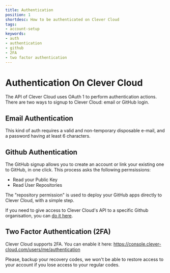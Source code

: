 ```yaml
---
title: Authentication
position: 1
shortdesc: How to be authenticated on Clever Cloud
tags:
- account-setup
keywords:
- auth
- authentication
- github
- 2FA
- two factor authentication
---
```


# Authentication On Clever Cloud

The API of Clever Cloud uses OAuth 1 to perform authentication actions.
There are two ways to signup to Clever Cloud: email or GitHub login.

## Email Authentication

This kind of auth requires a valid and non-temporary disposable e-mail, and a password having at least 6 characters.

## Github Authentication

The GitHub signup allows you to create an account or link your existing one to GitHub, in one click.
This process asks the following permsissions: 

* Read your Public Key
* Read User Repositories

The "repository permission" is used to deploy your GitHub apps directly to Clever Cloud, with a simple step.

If you need to give access to Clever Cloud's API to a specific Github organisation, you
can [do it here](https://github.com/settings/connections/applications/d96bd8fd996d2ca783cc).

## Two Factor Authentication (2FA)

Clever Cloud supports 2FA. You can enable it here: https://console.clever-cloud.com/users/me/authentication

Please, backup your recovery codes, we won't be able to restore access to your account if you lose access to
your regular codes.
